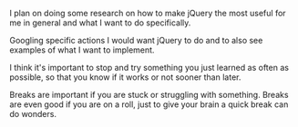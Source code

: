 <!-- Release 0: Make a Plan -->
I plan on doing some research on how to make jQuery the most useful for me in general and what I want to do specifically. 

Googling specific actions I would want jQuery to do and to also see examples of what I want to implement.

I think it's important to stop and try something you just learned as often as possible, so that you know if it works or not sooner than later.

Breaks are important if you are stuck or struggling with something. Breaks are even good if you are on a roll, just to give your brain a quick break can do wonders.